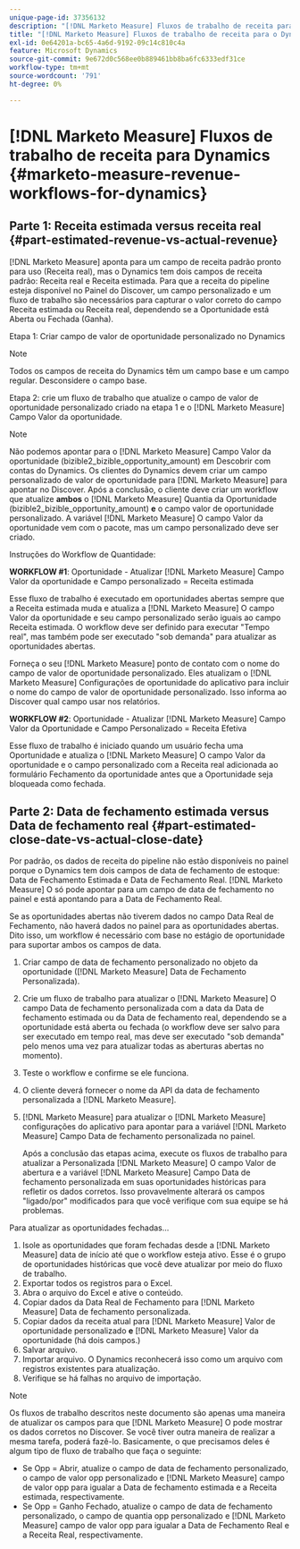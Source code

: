 ```yaml
---
unique-page-id: 37356132
description: "[!DNL Marketo Measure] Fluxos de trabalho de receita para Dynamics - [!DNL Marketo Measure]"
title: "[!DNL Marketo Measure] Fluxos de trabalho de receita para o Dynamics"
exl-id: 0e64201a-bc65-4a6d-9192-09c14c810c4a
feature: Microsoft Dynamics
source-git-commit: 9e672d0c568ee0b889461bb8ba6fc6333edf31ce
workflow-type: tm+mt
source-wordcount: '791'
ht-degree: 0%

---
```


# [!DNL Marketo Measure] Fluxos de trabalho de receita para Dynamics {#marketo-measure-revenue-workflows-for-dynamics}

## Parte 1: Receita estimada versus receita real {#part-estimated-revenue-vs-actual-revenue}

[!DNL Marketo Measure] aponta para um campo de receita padrão pronto para uso (Receita real), mas o Dynamics tem dois campos de receita padrão: Receita real e Receita estimada. Para que a receita do pipeline esteja disponível no Painel do Discover, um campo personalizado e um fluxo de trabalho são necessários para capturar o valor correto do campo Receita estimada ou Receita real, dependendo se a Oportunidade está Aberta ou Fechada (Ganha).

Etapa 1: Criar campo de valor de oportunidade personalizado no Dynamics

>[!NOTE]
>
>Todos os campos de receita do Dynamics têm um campo base e um campo regular. Desconsidere o campo base.

Etapa 2: crie um fluxo de trabalho que atualize o campo de valor de oportunidade personalizado criado na etapa 1 e o [!DNL Marketo Measure] Campo Valor da oportunidade.

>[!NOTE]
>
>Não podemos apontar para o [!DNL Marketo Measure] Campo Valor da oportunidade (bizible2_bizible_opportunity_amount) em Descobrir com contas do Dynamics. Os clientes do Dynamics devem criar um campo personalizado de valor de oportunidade para [!DNL Marketo Measure] para apontar no Discover. Após a conclusão, o cliente deve criar um workflow que atualize **ambos** o [!DNL Marketo Measure] Quantia da Oportunidade (bizible2_bizible_opportunity_amount) **e** o campo valor de oportunidade personalizado. A variável [!DNL Marketo Measure] O campo Valor da oportunidade vem com o pacote, mas um campo personalizado deve ser criado.

Instruções do Workflow de Quantidade:

**WORKFLOW #1**: Oportunidade - Atualizar [!DNL Marketo Measure] Campo Valor da oportunidade e Campo personalizado = Receita estimada

Esse fluxo de trabalho é executado em oportunidades abertas sempre que a Receita estimada muda e atualiza a [!DNL Marketo Measure] O campo Valor da oportunidade e seu campo personalizado serão iguais ao campo Receita estimada. O workflow deve ser definido para executar &quot;Tempo real&quot;, mas também pode ser executado &quot;sob demanda&quot; para atualizar as oportunidades abertas.

Forneça o seu [!DNL Marketo Measure] ponto de contato com o nome do campo de valor de oportunidade personalizado. Eles atualizam o [!DNL Marketo Measure] Configurações de oportunidade do aplicativo para incluir o nome do campo de valor de oportunidade personalizado. Isso informa ao Discover qual campo usar nos relatórios.

**WORKFLOW #2**: Oportunidade - Atualizar [!DNL Marketo Measure] Campo Valor da Oportunidade e Campo Personalizado = Receita Efetiva

Esse fluxo de trabalho é iniciado quando um usuário fecha uma Oportunidade e atualiza o [!DNL Marketo Measure] O campo Valor da oportunidade e o campo personalizado com a Receita real adicionada ao formulário Fechamento da oportunidade antes que a Oportunidade seja bloqueada como fechada.

## Parte 2: Data de fechamento estimada versus Data de fechamento real {#part-estimated-close-date-vs-actual-close-date}

Por padrão, os dados de receita do pipeline não estão disponíveis no painel porque o Dynamics tem dois campos de data de fechamento de estoque: Data de Fechamento Estimada e Data de Fechamento Real. [!DNL Marketo Measure] O só pode apontar para um campo de data de fechamento no painel e está apontando para a Data de Fechamento Real.

Se as oportunidades abertas não tiverem dados no campo Data Real de Fechamento, não haverá dados no painel para as oportunidades abertas. Dito isso, um workflow é necessário com base no estágio de oportunidade para suportar ambos os campos de data.

1. Criar campo de data de fechamento personalizado no objeto da oportunidade ([!DNL Marketo Measure] Data de Fechamento Personalizada).
1. Crie um fluxo de trabalho para atualizar o [!DNL Marketo Measure] O campo Data de fechamento personalizada com a data da Data de fechamento estimada ou da Data de fechamento real, dependendo se a oportunidade está aberta ou fechada (o workflow deve ser salvo para ser executado em tempo real, mas deve ser executado &quot;sob demanda&quot; pelo menos uma vez para atualizar todas as aberturas abertas no momento).
1. Teste o workflow e confirme se ele funciona.
1. O cliente deverá fornecer o nome da API da data de fechamento personalizada a [!DNL Marketo Measure].
1. [!DNL Marketo Measure] para atualizar o [!DNL Marketo Measure] configurações do aplicativo para apontar para a variável [!DNL Marketo Measure] Campo Data de fechamento personalizada no painel.

   Após a conclusão das etapas acima, execute os fluxos de trabalho para atualizar a Personalizada [!DNL Marketo Measure] O campo Valor de abertura e a variável [!DNL Marketo Measure] Campo Data de fechamento personalizada em suas oportunidades históricas para refletir os dados corretos. Isso provavelmente alterará os campos &quot;ligado/por&quot; modificados para que você verifique com sua equipe se há problemas.

Para atualizar as oportunidades fechadas...

1. Isole as oportunidades que foram fechadas desde a [!DNL Marketo Measure] data de início até que o workflow esteja ativo. Esse é o grupo de oportunidades históricas que você deve atualizar por meio do fluxo de trabalho.
1. Exportar todos os registros para o Excel.
1. Abra o arquivo do Excel e ative o conteúdo.
1. Copiar dados da Data Real de Fechamento para [!DNL Marketo Measure] Data de fechamento personalizada.
1. Copiar dados da receita atual para [!DNL Marketo Measure] Valor de oportunidade personalizado **e** [!DNL Marketo Measure] Valor da oportunidade (há dois campos.)
1. Salvar arquivo.
1. Importar arquivo. O Dynamics reconhecerá isso como um arquivo com registros existentes para atualização.
1. Verifique se há falhas no arquivo de importação.

>[!NOTE]
>
>Os fluxos de trabalho descritos neste documento são apenas uma maneira de atualizar os campos para que [!DNL Marketo Measure] O pode mostrar os dados corretos no Discover. Se você tiver outra maneira de realizar a mesma tarefa, poderá fazê-lo. Basicamente, o que precisamos deles é algum tipo de fluxo de trabalho que faça o seguinte:
>
> * Se Opp = Abrir, atualize o campo de data de fechamento personalizado, o campo de valor opp personalizado e [!DNL Marketo Measure] campo de valor opp para igualar a Data de fechamento estimada e a Receita estimada, respectivamente.
> * Se Opp = Ganho Fechado, atualize o campo de data de fechamento personalizado, o campo de quantia opp personalizado e [!DNL Marketo Measure] campo de valor opp para igualar a Data de Fechamento Real e a Receita Real, respectivamente.
